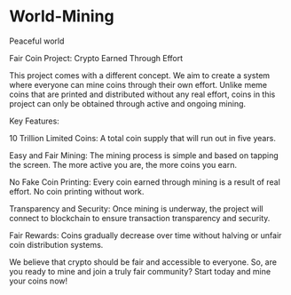 # World-Mining
Peaceful world


Fair Coin Project: Crypto Earned Through Effort

This project comes with a different concept. We aim to create a system where everyone can mine coins through their own effort. Unlike meme coins that are printed and distributed without any real effort, coins in this project can only be obtained through active and ongoing mining.

Key Features:

10 Trillion Limited Coins: A total coin supply that will run out in five years.

Easy and Fair Mining: The mining process is simple and based on tapping the screen. The more active you are, the more coins you earn.

No Fake Coin Printing: Every coin earned through mining is a result of real effort. No coin printing without work.

Transparency and Security: Once mining is underway, the project will connect to blockchain to ensure transaction transparency and security.

Fair Rewards: Coins gradually decrease over time without halving or unfair coin distribution systems.


We believe that crypto should be fair and accessible to everyone. So, are you ready to mine and join a truly fair community? Start today and mine your coins now!
